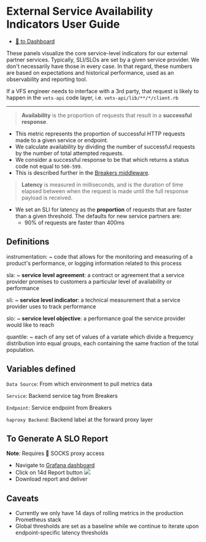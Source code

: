 # External Service Availability Indicators User Guide

- [:link: to Dashboard](http://grafana.vfs.va.gov/d/pEgVdRlZk/external-service-availability-indicators?orgId=1)

These panels visualize the core service-level indicators for our external partner services. Typically, SLI/SLOs are set by a given service provider. We don't necessarily have those in every case. In that regard, these numbers are based on expectations and historical performance, used as an observability and reporting tool.

If a VFS engineer needs to interface with a 3rd party, that request is likely to happen in the `vets-api` code layer, i.e. `vets-api/lib/**/*/client.rb`

---

> **Availability** is the proportion of requests that result in a **successful response**.

-   This metric represents the proportion of successful HTTP requests made to a given service or endpoint.
-   We calculate availability by dividing the number of successful requests by the number of total attempted requests.
-   We consider a successful response to be that which returns a status code not equal to `500-599`. 
-   This is described further in the [Breakers middleware](https://github.com/department-of-veterans-affairs/breakers).
    
> **Latency** is measured in milliseconds, and is the duration of time elapsed between when the request is made until the full response payload is received.

-   We set an SLI for latency as the **proportion** of requests that are faster than a given threshold. The defaults for new service partners are:
    -   90% of requests are faster than 400ms

## Definitions

instrumentation:
  ~ code that allows for the monitoring and  measuring of a product's performance, or logging information related to this process
  
sla:
  ~ **service level agreement**: a contract or agreement that a service provider promises to customers a particular level of availability or performance
  
sli:
  ~ **service level indicator**: a technical measurement that a service provider uses to track performance 
  
slo:
  ~ **service level objective**: a performance goal the service provider would like to reach

quantile:
  ~ each of any set of values of a variate which divide a frequency distribution into equal groups, each containing the same fraction of the total population.


## Variables defined

`Data Source`: From which environment to pull metrics data

`Service`: Backend service tag from Breakers

`Endpoint`: Service endpoint from Breakers

`haproxy Backend`: Backend label at the forward proxy layer


## To Generate A SLO Report

**Note**: Requires :socks: SOCKS proxy access

- Navigate to [Grafana dashboard](http://grafana.vfs.va.gov/d/pEgVdRlZk/external-service-availability-indicators)
- Click on 14d Report button ![](https://i.imgur.com/a7D5OwB.png)
- Download report and deliver

## Caveats

- Currently we only have 14 days of rolling metrics in the production Prometheus stack
- Global thresholds are set as a baseline while we continue to iterate upon endpoint-specific latency thresholds
